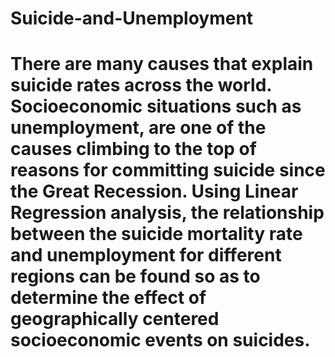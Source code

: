# Suicide-and-Unemployment
# There are many causes that explain suicide rates across the world. Socioeconomic situations such as unemployment, are one of the causes climbing to the top of reasons for committing suicide since the Great Recession. Using Linear Regression analysis, the relationship between the suicide mortality rate and unemployment for different regions can be found so as to determine the effect of geographically centered socioeconomic events on suicides.

